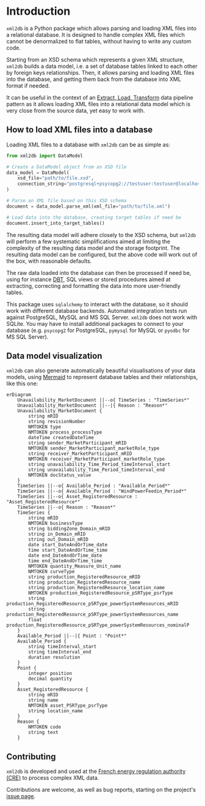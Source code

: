 # Introduction

`xml2db` is a Python package which allows parsing and loading XML files into a relational database. It is designed to handle complex XML files which 
cannot be denormalized to flat tables, without having to write any custom code.

Starting from an XSD schema which represents a given XML structure, `xml2db` builds a data model, i.e. a set of database tables linked to each other by foreign keys relationships.
Then, it allows parsing and loading XML files into the database, and getting them back from the database 
into XML format if needed.

It can be useful in the context of an [Extract, Load, Transform](https://docs.getdbt.com/terms/elt) data pipeline pattern as it allows loading XML files into a relational data model which is very close from the source data, yet easy to work with.

## How to load XML files into a database

Loading XML files to a database with `xml2db` can be as simple as:

```python
from xml2db import DataModel

# Create a DataModel object from an XSD file
data_model = DataModel(
    xsd_file="path/to/file.xsd", 
    connection_string="postgresql+psycopg2://testuser:testuser@localhost:5432/testdb",
)

# Parse an XML file based on this XSD schema
document = data_model.parse_xml(xml_file="path/to/file.xml")

# Load data into the database, creating target tables if need be
document.insert_into_target_tables()
```

The resulting data model will adhere closely to the XSD schema, but `xml2db` will perform a few systematic simplifications aimed 
at limiting the complexity of the resulting data model and the storage footprint. The resulting data model can be configured, but the above code will work out of the box, with reasonable defaults.

The raw data loaded into the database can then be processed if need be, using for instance [DBT](https://www.getdbt.com/),
SQL views or stored procedures aimed at extracting, correcting and formatting the data into more user-friendly tables.

This package uses `sqlalchemy` to interact with the database, so it should work with different database backends. 
Automated integration tests run against PostgreSQL, MySQL and MS SQL Server. `xml2db` does not work with SQLite. You may
have to install additional packages to connect to your database (e.g. `psycopg2` for PostgreSQL, `pymysql` for MySQL or 
`pyodbc` for MS SQL Server).

## Data model visualization

`xml2db` can also generate automatically beautiful visualisations of your data models, using [Mermaid](https://mermaid.js.org/syntax/entityRelationshipDiagram.html) to represent database tables and their relationships,
like this one:

```mermaid
erDiagram
    Unavailability_MarketDocument ||--o{ TimeSeries : "TimeSeries*"
    Unavailability_MarketDocument ||--|{ Reason : "Reason*"
    Unavailability_MarketDocument {
        string mRID
        string revisionNumber
        NMTOKEN type
        NMTOKEN process_processType
        dateTime createdDateTime
        string sender_MarketParticipant_mRID
        NMTOKEN sender_MarketParticipant_marketRole_type
        string receiver_MarketParticipant_mRID
        NMTOKEN receiver_MarketParticipant_marketRole_type
        string unavailability_Time_Period_timeInterval_start
        string unavailability_Time_Period_timeInterval_end
        NMTOKEN docStatus_value
    }
    TimeSeries ||--o{ Available_Period : "Available_Period*"
    TimeSeries ||--o{ Available_Period : "WindPowerFeedin_Period*"
    TimeSeries ||--o{ Asset_RegisteredResource : "Asset_RegisteredResource*"
    TimeSeries ||--o{ Reason : "Reason*"
    TimeSeries {
        string mRID
        NMTOKEN businessType
        string biddingZone_Domain_mRID
        string in_Domain_mRID
        string out_Domain_mRID
        date start_DateAndOrTime_date
        time start_DateAndOrTime_time
        date end_DateAndOrTime_date
        time end_DateAndOrTime_time
        NMTOKEN quantity_Measure_Unit_name
        NMTOKEN curveType
        string production_RegisteredResource_mRID
        string production_RegisteredResource_name
        string production_RegisteredResource_location_name
        NMTOKEN production_RegisteredResource_pSRType_psrType
        string production_RegisteredResource_pSRType_powerSystemResources_mRID
        string production_RegisteredResource_pSRType_powerSystemResources_name
        float production_RegisteredResource_pSRType_powerSystemResources_nominalP
    }
    Available_Period ||--|{ Point : "Point*"
    Available_Period {
        string timeInterval_start
        string timeInterval_end
        duration resolution
    }
    Point {
        integer position
        decimal quantity
    }
    Asset_RegisteredResource {
        string mRID
        string name
        NMTOKEN asset_PSRType_psrType
        string location_name
    }
    Reason {
        NMTOKEN code
        string text
    }
```

## Contributing

`xml2db` is developed and used at the [French energy regulation authority (CRE)](https://www.cre.fr/) to process complex XML data.

Contributions are welcome, as well as bug reports, starting on the project's 
[issue page](https://github.com/cre-dev/xml2db/issues).

    
